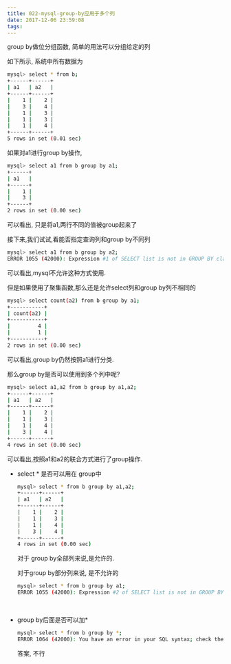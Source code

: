 ```yaml
---
title: 022-mysql-group-by应用于多个列
date: 2017-12-06 23:59:08
tags:
---
```




group by做位分组函数, 简单的用法可以分组给定的列

如下所示, 系统中所有数据为

```bash
mysql> select * from b;
+------+------+
| a1   | a2   |
+------+------+
|    1 |    2 |
|    3 |    4 |
|    1 |    3 |
|    1 |    3 |
|    1 |    4 |
+------+------+
5 rows in set (0.01 sec)
```

如果对a1进行group by操作,

```bash
mysql> select a1 from b group by a1;
+------+
| a1   |
+------+
|    1 |
|    3 |
+------+
2 rows in set (0.00 sec)
```

可以看出, 只是将a1,两行不同的值被group起来了



接下来,我们试试,看能否指定查询列和group by不同列

```bash
mysql> select a1 from b group by a2;
ERROR 1055 (42000): Expression #1 of SELECT list is not in GROUP BY clause and contains nonaggregated column 'test1.b.a1' which is not functionally dependent on columns in GROUP BY clause; this is incompatible with sql_mode=only_full_group_by
```

可以看出,mysql不允许这种方式使用.



但是如果使用了聚集函数,那么还是允许select列和group by列不相同的

```bash
mysql> select count(a2) from b group by a1;
+-----------+
| count(a2) |
+-----------+
|         4 |
|         1 |
+-----------+
2 rows in set (0.00 sec)
```

可以看出,group by仍然按照a1进行分类.



那么group by是否可以使用到多个列中呢?

```bash
mysql> select a1,a2 from b group by a1,a2;
+------+------+
| a1   | a2   |
+------+------+
|    1 |    2 |
|    1 |    3 |
|    1 |    4 |
|    3 |    4 |
+------+------+
4 rows in set (0.00 sec)
```



可以看出,按照a1和a2的联合方式进行了group操作.



* select *  是否可以用在 group中

  ```bash
  mysql> select * from b group by a1,a2;
  +------+------+
  | a1   | a2   |
  +------+------+
  |    1 |    2 |
  |    1 |    3 |
  |    1 |    4 |
  |    3 |    4 |
  +------+------+
  4 rows in set (0.00 sec)
  ```

  对于 group by全部列来说,是允许的.

  对于group by部分列来说, 是不允许的

  ```bash
  mysql> select * from b group by a1;
  ERROR 1055 (42000): Expression #2 of SELECT list is not in GROUP BY clause and contains nonaggregated column 'test1.b.a2' which is not functionally dependent on columns in GROUP BY clause; this is incompatible with sql_mode=only_full_group_by
  ```

  ​

* group by后面是否可以加*

  ```bash
  mysql> select * from b group by *;
  ERROR 1064 (42000): You have an error in your SQL syntax; check the manual that corresponds to your MySQL server version for the right syntax to use near '*' at line 1
  ```

  答案, 不行

  ​